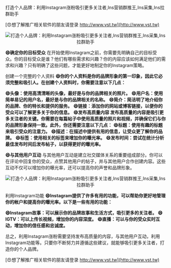 打造个人品牌：利用Instagram涨粉吸引更多关注者,Ins营销群推王,Ins采集,Ins拉群助手

[😍想了解推广相关软件的朋友请登录 http://www.vst.tw](http://www.vst.tw)

 <center><img src="https://vst.tw/MP4/tuiguang/png/6.png" alt="打造个人品牌：利用Instagram涨粉吸引更多关注者,Ins营销群推王,Ins采集,Ins拉群助手"></center>

**😄确定你的目标受众**
在开始使用Instagram之前，你需要先明确自己的目标受众。你的目标受众是谁？他们有哪些需求和兴趣？你的内容应该如何满足他们的需求和兴趣？只有明确了这些问题，才能更好地制定你的Instagram策略。

创建一个完整的个人资料
**😄你的个人资料是你的品牌形象的第一印象，因此它必须完整和吸引人。在创建个人资料时，你需要注意以下几点：**

**😄头像：使用高清清晰的头像，最好是与你的品牌相关的照片。**
**😄用户名：使用简单易记的用户名，最好是与你的品牌相关的名称。**
**😄简介：简洁明了地介绍你的品牌、你的特长和提供的服务。**
**😄链接：添加你的网站或博客链接，以便你的受众可以了解更多关于你的信息。**
**😄发布高质量内容 发布高质量的内容是吸引更多关注者的关键。你需要在每篇帖子中使用高质量的照片和视频，并确保它们与你的品牌形象保持一致。此外，你还需要注意以下几点：**
**😄标题：使用有趣的标题来吸引受众的注意力。**
**😄描述：在描述中提供有用的信息，让受众更了解你的品牌。**
**😄标签：使用相关的标签来增加你的曝光率。**
**😄发布时间：尝试在统计分析最佳发布时间后发布帖子，以获得更好的曝光率。**

**😄与其他用户互动**
与其他用户互动是建立社交媒体关系的重要组成部分。你可以在评论中回复你的受众，点赞其他用户的帖子，并与其他用户合作创建内容。这些互动不仅可以增加你的曝光率，还可以提高你的声誉和品牌形象。

 <center><img src="https://vst.tw/MP4/tuiguang/png/5.png" alt="打造个人品牌：利用Instagram涨粉吸引更多关注者,Ins营销群推王,Ins采集,Ins拉群助手"></center>

利用Instagram功能
**😄Instagram提供了许多有用的功能，可以帮助你更好地管理你的帐户和提高你的曝光率。以下是一些有用的功能：**

**😄Instagram故事：可以展示你的品牌故事和生活方式，吸引更多的关注者。**
**😄IGTV：可以上传长视频，增加你的内容深度。**
**😄直播：可以与你的受众实时互动，增加你的信任感和忠诚度。**

总之，利用Instagram涨粉需要坚持发布高质量的内容，与其他用户互动，利用Instagram功能等。只要你不断努力并遵循这些建议，就能够吸引更多关注者，打造你的个人品牌。

[😍想了解推广相关软件的朋友请登录 http://www.vst.tw](http://www.vst.tw)



